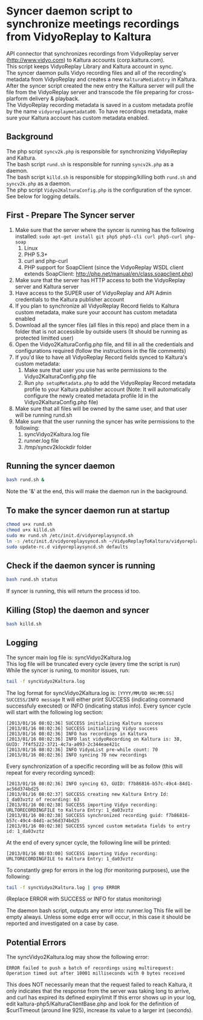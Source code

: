 Syncer daemon script to synchronize meetings recordings from VidyoReplay to Kaltura
=============

API connector that synchronizes recordings from VidyoReplay server (http://www.vidyo.com) to Kaltura accounts (corp.kaltura.com).  
This script keeps VidyoReplay Library and Kaltura account in sync.  
The syncer daemon pulls Vidyo recording files and all of the recording's metadata from VidyoReplay and creates a new ```KalturaMediaEntry``` in Kaltura.  
After the syncer script created the new entry the Kaltura server will pull the file from the VidyoReplay server and transcode the file preparing for cross-plarform delivery & playback.  
  The VidyoReplay recording metadata is saved in a custom metadata profile by the name ```vidyoreplaymetadata00```. To have recordings metadata, make sure your Kaltura account has custom metadata enabled.  

Background
-------------
The php script ```syncv2k.php``` is responsible for synchronizing VidyoReplay and Kaltura.  
The bash script ```rund.sh``` is responsible for running ```syncv2k.php``` as a daemon.  
The bash script ```killd.sh``` is responsible for stopping/killing both ```rund.sh``` and ```syncv2k.php``` as a daemon.  
The php script ```Vidyo2KalturaConfig.php``` is the configuration of the syncer.  
See below for logging details.  

First - Prepare The Syncer server
-------------

1. Make sure that the server where the syncer is running has the following installed: ```sudo apt-get install git php5 php5-cli curl php5-curl php-soap```
    1. Linux
    1. PHP 5.3+
    1. curl and php-curl
    1. PHP support for SoapClient (since the VidyoReplay WSDL client extends SoapClient: http://php.net/manual/en/class.soapclient.php)
1. Make sure that the server has HTTP access to both the VidyoReplay server and Kaltura server
1. Have access to the SUPER user of VidyoReplay and API Admin credentials to the Kaltura publisher account
1. If you plan to synchronize all VidyoReplay Record fields to Kaltura custom metadata, make sure your account has custom metadata enabled
1. Download all the syncer files (all files in this repo) and place them in a folder that is not accessible by outside users (It should be running as protected limitted user)
1. Open the Vidyo2KalturaConfig.php file, and fill in all the credentials and configurations required (follow the instructions in the file comments)
1. If you'd like to have all VidyoReplay Record fields synced to Kaltura's custom metadata:
    1. Make sure that user you use has write permissions to the Vidyo2KalturaConfig.php file
    1. Run ```php setupMetadata.php``` to add the VidyoReplay Record metadata profile to your Kaltura publisher account
    (Note: It will automatically configure the newly created metadata profile Id in the Vidyo2KalturaConfig.php file)
1. Make sure that all files will be owned by the same user, and that user will be running rund.sh
1. Make sure that the user running the syncer has write permissions to the following:
    1. syncVidyo2Kaltura.log file
    1. runner.log file
    1. /tmp/syncv2klockdir folder

Running the syncer daemon
-------------
```bash
bash rund.sh &
```
Note the '&' at the end, this will make the daemon run in the background.

To make the syncer daemon run at startup
-------------
```bash
chmod u+x rund.sh
chmod u+x killd.sh
sudo mv rund.sh /etc/init.d/vidyoreplaysyncd.sh
ln -s /etc/init.d/vidyoreplaysyncd.sh ~/VidyoReplayToKaltura/vidyoreplaysyncd.sh # this is for ease of editing 
sudo update-rc.d vidyoreplaysyncd.sh defaults
```

Check if the daemon syncer is running
-------------
```bash 
bash rund.sh status
```
If syncer is running, this will return the process id too.

Killing (Stop) the daemon and syncer
-------------
```bash 
bash killd.sh
```

Logging
-------------
The syncer main log file is: syncVidyo2Kaltura.log  
This log file will be truncated every cycle (every time the script is run)  
While the syncer is runing, to monitor issues, run:  
```bash
tail -f syncVidyo2Kaltura.log
```
The log format for syncVidyo2Kaltura.log is: ```[YYYY/MM/DD HH:MM:SS] SUCCESS/INFO message```
It will either print SUCCESS (indicating command successfuly executed) or INFO (indicating status info).
Every syncer cycle will start with the following log section:
```log
[2013/01/16 08:02:36] SUCCESS initializing Kaltura success
[2013/01/16 08:02:36] SUCCESS initializing Vidyo success
[2013/01/16 08:02:36] INFO has recordings in Kaltura
[2013/01/16 08:02:36] INFO last vidyoRecording on Kaltura is: 38, GUID: 7f4f5222-3721-4c7a-a093-2c344eae421c
[2013/01/16 08:02:36] INFO VidyoList pre-while count: 70
[2013/01/16 08:02:36] INFO syncing 70 new recordings
```
Every synchronization of a specific recording will be as follow (this will repeat for every recording synced):
```log
[2013/01/16 08:02:36] INFO syncing 63, GUID: f7b86816-b57c-49c4-84d1-ac56d374bd25
[2013/01/16 08:02:37] SUCCESS creating new Kaltura Entry Id: 1_da03vztz of recording: 63
[2013/01/16 08:02:38] SUCCESS importing Vidyo recording: URLTORECORDINGFILE to Kaltura Entry: 1_da03vztz
[2013/01/16 08:02:38] SUCCESS synchronized recording guid: f7b86816-b57c-49c4-84d1-ac56d374bd25
[2013/01/16 08:02:38] SUCCESS synced custom metadata fields to entry id: 1_da03vztz
```
At the end of every syncer cycle, the following line will be printed:
```log
[2013/01/16 08:03:00] SUCCESS importing Vidyo recording: URLTORECORDINGFILE to Kaltura Entry: 1_da03vztz
```

To constantly grep for errors in the log (for monitoring purposes), use the following:
```bash
tail -f syncVidyo2Kaltura.log | grep ERROR
```
(Replace ERROR with SUCCESS or INFO for status monitoring)   

The daemon bash script, outputs any error into: runner.log
This file will be empty always. Unless some edge error will occur, in this case it should be reported and investigated on a case by case.

Potential Errors
-------------
The syncVidyo2Kaltura.log may show the following error:
```log
ERROR failed to push a batch of recordings using multirequest: Operation timed out after 10001 milliseconds with 0 bytes received
```
This does NOT necessarily mean that the request failed to reach Kaltura, it only indicates that the response from the server was taking long to arrive, and curl has expired its defined expirylimit
If this error shows up in your log, edit kaltura-php5/KalturaClientBase.php and look for the definition of $curlTimeout (around line 925), increase its value to a larger int (seconds).
